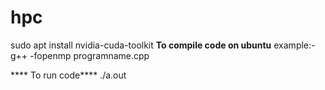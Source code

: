 # hpc
sudo apt install nvidia-cuda-toolkit
**To compile code on ubuntu**
example:-
      g++ -fopenmp programname.cpp

**** To run code****
./a.out
